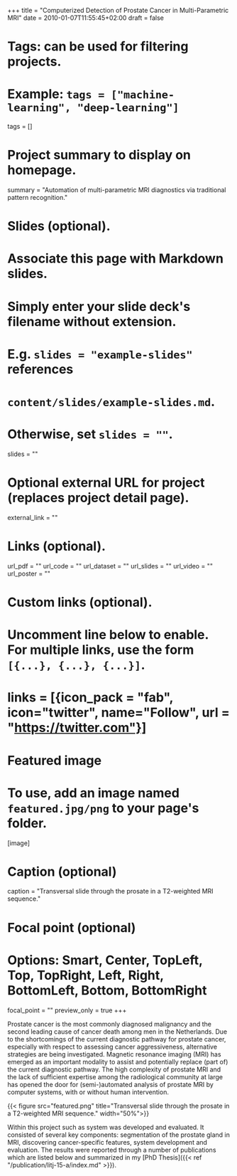 +++
title = "Computerized Detection of Prostate Cancer in Multi-Parametric MRI"
date = 2010-01-07T11:55:45+02:00
draft = false

# Tags: can be used for filtering projects.
# Example: `tags = ["machine-learning", "deep-learning"]`
tags = []

# Project summary to display on homepage.
summary = "Automation of multi-parametric MRI diagnostics via traditional pattern recognition."

# Slides (optional).
#   Associate this page with Markdown slides.
#   Simply enter your slide deck's filename without extension.
#   E.g. `slides = "example-slides"` references 
#   `content/slides/example-slides.md`.
#   Otherwise, set `slides = ""`.
slides = ""

# Optional external URL for project (replaces project detail page).
external_link = ""

# Links (optional).
url_pdf = ""
url_code = ""
url_dataset = ""
url_slides = ""
url_video = ""
url_poster = ""

# Custom links (optional).
#   Uncomment line below to enable. For multiple links, use the form `[{...}, {...}, {...}]`.
# links = [{icon_pack = "fab", icon="twitter", name="Follow", url = "https://twitter.com"}]

# Featured image
# To use, add an image named `featured.jpg/png` to your page's folder. 
[image]
  # Caption (optional)
  caption = "Transversal slide through the prosate in a T2-weighted MRI sequence."

  # Focal point (optional)
  # Options: Smart, Center, TopLeft, Top, TopRight, Left, Right, BottomLeft, Bottom, BottomRight
  focal_point = ""
  preview_only = true
+++

Prostate cancer is the most commonly diagnosed malignancy and the second leading cause of cancer death among men in the Netherlands. Due to the shortcomings of the current diagnostic pathway for prostate cancer, especially with respect to assessing  cancer aggressiveness, alternative strategies are being investigated. Magnetic resonance imaging (MRI) has emerged as an important modality to assist and potentially replace (part of) the current diagnostic pathway. The high complexity of prostate MRI and the lack of sufficient expertise among the radiological community at large has opened the door for (semi-)automated analysis of prostate MRI by computer systems, with or without human intervention.

{{< figure src="featured.png" title="Transversal slide through the prosate in a T2-weighted MRI sequence." width="50%">}}

Within this project such as system was developed and evaluated. It consisted of several key components: segmentation of the prostate gland in MRI, discovering cancer-specific features, system development and evaluation. The results were reported through a number of publications which are listed below and summarized in my [PhD Thesis]({{< ref "/publication/litj-15-a/index.md" >}}).